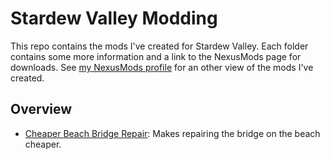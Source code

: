 # Stardew Valley Modding
This repo contains the mods I've created for Stardew Valley. Each folder contains some more information and a link to the NexusMods page for downloads. See [my NexusMods profile](https://www.nexusmods.com/users/5985455) for an other view of the mods I've created.

## Overview
- [Cheaper Beach Bridge Repair](https://github.com/Annosz/StardewValleyModding/tree/master/StardewValleyMods/CheaperBeachBridgeRepair): Makes repairing the bridge on the beach cheaper.

